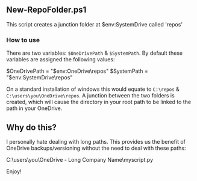 ## New-RepoFolder.ps1

This script creates a junction folder at $env:SystemDrive called 'repos'

### How to use

There are two variables: `$OneDrivePath` & `$SystemPath`. By default these variables are assigned the following values:

$OneDrivePath = "$env:OneDrive\repos"
$SystemPath = "$env:SystemDrive\repos"

On a standard installation of windows this would equate to `C:\repos` & `C:\users\you\OneDrive\repos`. A junction between the two folders is created, which will cause the directory in your root path to be linked to the path in your OneDrive.

## Why do this?

I personally hate dealing with long paths. This provides us the benefit of OneDrive backups/versioning without the need to deal with these paths:

C:\users\you\OneDrive - Long Company Name\myscript.py

Enjoy!
